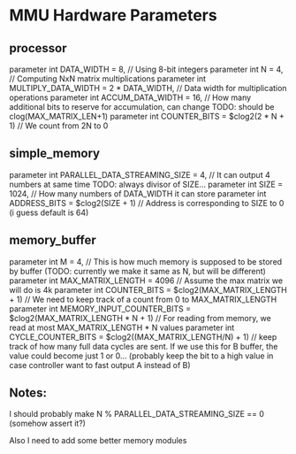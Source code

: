 # MMU Hardware Parameters

## processor
parameter int DATA_WIDTH = 8,   // Using 8-bit integers 
parameter int N = 4,            // Computing NxN matrix multiplications
parameter int MULTIPLY_DATA_WIDTH = 2 * DATA_WIDTH, // Data width for multiplication operations
parameter int ACCUM_DATA_WIDTH = 16, // How many additional bits to reserve for accumulation, can change TODO: should be clog(MAX_MATRIX_LEN+1)
parameter int COUNTER_BITS = $clog2(2 * N + 1) // We count from 2N to 0

## simple_memory
parameter int PARALLEL_DATA_STREAMING_SIZE = 4, // It can output 4 numbers at same time TODO: always divisor of SIZE...
parameter int SIZE = 1024,      // How many numbers of DATA_WIDTH it can store
parameter int ADDRESS_BITS = $clog2(SIZE + 1) // Address is corresponding to SIZE to 0 (i guess default is 64)

## memory_buffer
parameter int M = 4,                    // This is how much memory is supposed to be stored by buffer (TODO: currently we make it same as N, but will be different)
parameter int MAX_MATRIX_LENGTH = 4096  // Assume the max matrix we will do is 4k
parameter int COUNTER_BITS = $clog2(MAX_MATRIX_LENGTH + 1) // We need to keep track of a count from 0 to MAX_MATRIX_LENGTH
parameter int MEMORY_INPUT_COUNTER_BITS = $clog2(MAX_MATRIX_LENGTH * N + 1) // For reading from memory, we read at most MAX_MATRIX_LENGTH * N values
parameter int CYCLE_COUNTER_BITS = $clog2((MAX_MATRIX_LENGTH/N) + 1) // keep track of how many full data cycles are sent. If we use this for B buffer, the value could become just 1 or 0... (probably keep the bit to a high value in case controller want to fast output A instead of B)

## Notes:
I should probably make N % PARALLEL_DATA_STREAMING_SIZE == 0 (somehow assert it?)

Also I need to add some better memory modules